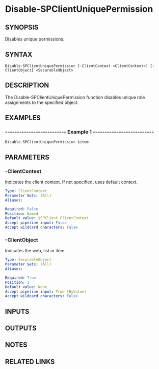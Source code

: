 # Disable-SPClientUniquePermission

## SYNOPSIS
Disables unique permissions.

## SYNTAX

```
Disable-SPClientUniquePermission [-ClientContext <ClientContext>] [-ClientObject] <SecurableObject>
```

## DESCRIPTION
The Disable-SPClientUniquePermission function disables unique role assignments
to the specified object.

## EXAMPLES

### -------------------------- Example 1 --------------------------
```
Disable-SPClientUniquePermission $item
```

## PARAMETERS

### -ClientContext
Indicates the client context.
If not specified, uses default context.

```yaml
Type: ClientContext
Parameter Sets: (All)
Aliases: 

Required: False
Position: Named
Default value: $SPClient.ClientContext
Accept pipeline input: False
Accept wildcard characters: False
```

### -ClientObject
Indicates the web, list or item.

```yaml
Type: SecurableObject
Parameter Sets: (All)
Aliases: 

Required: True
Position: 1
Default value: None
Accept pipeline input: True (ByValue)
Accept wildcard characters: False
```

## INPUTS

## OUTPUTS

## NOTES

## RELATED LINKS

